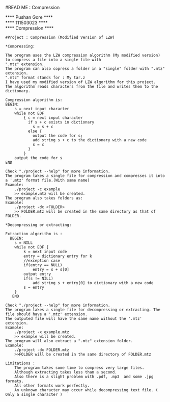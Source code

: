 #READ ME : Compression

**** Pushan Gore  **** <br>
**** 111503023    **** <br>
**** Compression  **** <br>

	#Project : Compression (Modified Version of LZW)

	*Compressing:
	
	The program uses the LZW compression algorithm (My modified version) to compress a file into a single file with
	".mtz" extension.
	The program can also copress a folder in a "single" folder with ".mtz" extension.
	".mtz" format stands for : My tar.z
	I have used my modified version of LZW algorithm for this project.
	The algorithm reads characters from the file and writes them to the dictionary.
	
	Compression algorithm is:
   	BEGIN:
		s = next input character
		while not EOF
			{ c = next input character
			  if s + c exists in dictionary 
				s = s + c
			  else {
				output the code for s;
				add string s + c to the dictionary with a new code
				s = c
			  }
			}
		output the code for s
   	END

	Check "./project --help" for more information.
	The program takes a single file for compression and compresses it into a '.mtz' format file.(With same name)
	Example: 
		./project -c example
		>> example.mtz will be created.
	The program also takes folders as:
	Example:
		./project -dc <FOLDER>
		>> FOLDER.mtz will be created in the same directory as that of FOLDER.

	*Decompressing or extracting:

	Extraction algorithm is :
 	  BEGIN:
		s = NILL
   		while not EOF {
			k = next input code
			entry = dictionary entry for k
			//exception case
			if(entry == NULL)
				entry = s + s[0]
			output entry
			if(s != NILL) 
				add string s + entry[0] to dictionary with a new code
			s = entry
		}
	   END
 
	Check "./project --help" for more information.
	The program takes a single file for decompressing or extracting. The file should have a '.mtz' extension.
	The outputed file will have the same name without the '.mtz' extension.
	Example:
		./project -x example.mtz
		>> example will be created.
	The program will also extract a ".mtz" extension folder.
	Example:
		./project -dx FOLDER.mtz
		>>FOLDER will be created in the same directory of FOLDER.mtz
	
	Limitations :
		The program takes some time to compress very large files.
		Although extracting takes less than a second.
		Also there is a slight problem with .pdf, .mp3  and some .jpg formats.
		All other formats work perfectly.
		An unknown character may occur while decompressing text file. ( Only a single character )
	

